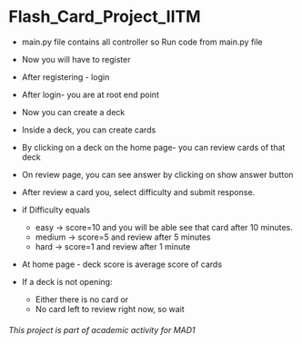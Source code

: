 # Flash_Card_Project_IITM

  
- main.py file contains all controller so Run code from main.py file

- Now you will have to register

- After registering - login

- After login- you are at root end point

- Now you can create a deck

- Inside a deck, you can create cards

- By clicking on a deck on the home page- you can review cards of that deck

- On review page, you can see answer by clicking on show answer button

- After review a card you, select difficulty and submit response.
- if Difficulty equals
   - easy &rarr; score=10 and you will be able see that card after 10 minutes.
   - medium &rarr; score=5 and review after 5 minutes
   - hard &rarr; score=1 and review after 1 minute
  
- At home page - deck score is average score of cards

- If a deck is not opening:
    - Either there is no card or 
    - No card left to review right now, so wait
      
###### This project is part of academic activity for MAD1
